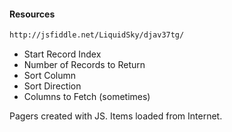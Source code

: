 #### Resources
```html
http://jsfiddle.net/LiquidSky/djav37tg/
```

- Start Record Index
- Number of Records to Return
- Sort Column
- Sort Direction
- Columns to Fetch (sometimes)

Pagers created with JS. Items loaded from Internet.
